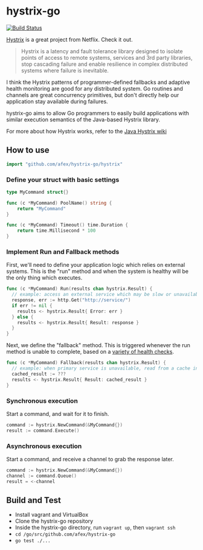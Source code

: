 hystrix-go
==========

[![Build Status](https://travis-ci.org/afex/hystrix-go.png?branch=master)](https://travis-ci.org/afex/hystrix-go)

[Hystrix](https://github.com/Netflix/Hystrix) is a great project from Netflix. Check it out.

> Hystrix is a latency and fault tolerance library designed to isolate points of access to remote systems, services and 3rd party libraries, stop cascading failure and enable resilience in complex distributed systems where failure is inevitable.

I think the Hystrix patterns of programmer-defined fallbacks and adaptive health monitoring are good for any distributed system. Go routines and channels are great concurrency primitives, but don't directly help our application stay available during failures.

hystrix-go aims to allow Go programmers to easily build applications with similar execution semantics of the Java-based Hystrix library.

For more about how Hystrix works, refer to the [Java Hystrix wiki](https://github.com/Netflix/Hystrix/wiki)


How to use
----------

```go
import "github.com/afex/hystrix-go/hystrix"
```

### Define your struct with basic settings

```go
type MyCommand struct{}

func (c *MyCommand) PoolName() string {
	return "MyCommand"
}

func (c *MyCommand) Timeout() time.Duration {
	return time.Millisecond * 100
}
```

### Implement Run and Fallback methods

First, we'll need to define your application logic which relies on external systems. This is the "run" method and when the system is healthy will be the only thing which executes.

```go
func (c *MyCommand) Run(results chan hystrix.Result) {
  // example: access an external service which may be slow or unavailable
  response, err := http.Get("http://service/")
  if err != nil {
    results <- hystrix.Result{ Error: err }
  } else {
    results <- hystrix.Result{ Result: response }
  }
}
```

Next, we define the "fallback" method.  This is triggered whenever the run method is unable to complete, based on a [variety of health checks](https://github.com/Netflix/Hystrix/wiki/How-it-Works).

```go
func (c *MyCommand) Fallback(results chan hystrix.Result) {
  // example: when primary service is unavailable, read from a cache instead
  cached_result := ???
  results <- hystrix.Result{ Result: cached_result }
}
```

### Synchronous execution

Start a command, and wait for it to finish.

```go
command := hystrix.NewCommand(&MyCommand{})
result := command.Execute()
```

### Asynchronous execution

Start a command, and receive a channel to grab the response later.

```go
command := hystrix.NewCommand(&MyCommand{})
channel := command.Queue()
result = <-channel
```

Build and Test
--------------

- Install vagrant and VirtualBox
- Clone the hystrix-go repository
- Inside the hystrix-go directory, run ```vagrant up```, then ```vagrant ssh```
- ```cd /go/src/github.com/afex/hystrix-go```
- ```go test ./...```
